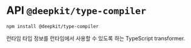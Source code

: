 # API `@deepkit/type-compiler`

```shell
npm install @deepkit/type-compiler
```

런타임 타입 정보를 런타임에서 사용할 수 있도록 하는 TypeScript transformer.

<api-docs package="@deepkit/type-compiler"></api-docs>